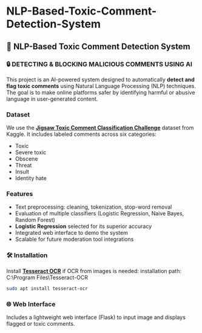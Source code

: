 # NLP-Based-Toxic-Comment-Detection-System


## 🧠 NLP-Based Toxic Comment Detection System

### 🔒 DETECTING & BLOCKING MALICIOUS COMMENTS USING AI

This project is an AI-powered system designed to automatically **detect and flag toxic comments** using Natural Language Processing (NLP) techniques. The goal is to make online platforms safer by identifying harmful or abusive language in user-generated content.

### Dataset

We use the [**Jigsaw Toxic Comment Classification Challenge**](https://www.kaggle.com/competitions/jigsaw-toxic-comment-classification-challenge) dataset from Kaggle.
It includes labeled comments across six categories:

* Toxic
* Severe toxic
* Obscene
* Threat
* Insult
* Identity hate

### Features

* Text preprocessing: cleaning, tokenization, stop-word removal
* Evaluation of multiple classifiers (Logistic Regression, Naive Bayes, Random Forest)
* **Logistic Regression** selected for its superior accuracy
* Integrated web interface to demo the system
* Scalable for future moderation tool integrations

### 🛠️ Installation

Install [**Tesseract OCR**](https://github.com/tesseract-ocr/tesseract) if OCR from images is needed:
installation path: C:\Program Files\Tesseract-OCR

```bash
sudo apt install tesseract-ocr
```

### 🌐 Web Interface

Includes a lightweight web interface (Flask) to input image and displays flagged or toxic comments.


